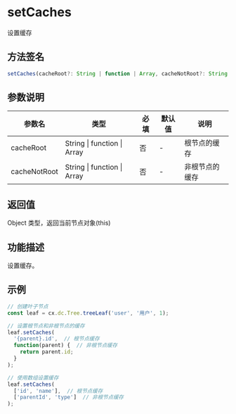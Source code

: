 # setCaches

设置缓存

## 方法签名
```typescript
setCaches(cacheRoot?: String | function | Array, cacheNotRoot?: String | function | Array) => Object
```

## 参数说明
| 参数名 | 类型 | 必填 | 默认值 | 说明 |
|--------|------|------|--------|------|
| cacheRoot | String \| function \| Array | 否 | - | 根节点的缓存 |
| cacheNotRoot | String \| function \| Array | 否 | - | 非根节点的缓存 |

## 返回值
Object 类型，返回当前节点对象(this)

## 功能描述
设置缓存。

## 示例
```typescript
// 创建叶子节点
const leaf = cx.dc.Tree.treeLeaf('user', '用户', 1);

// 设置根节点和非根节点的缓存
leaf.setCaches(
  '{parent}.id',  // 根节点缓存
  function(parent) {  // 非根节点缓存
    return parent.id;
  }
);

// 使用数组设置缓存
leaf.setCaches(
  ['id', 'name'],  // 根节点缓存
  ['parentId', 'type']  // 非根节点缓存
);
``` 